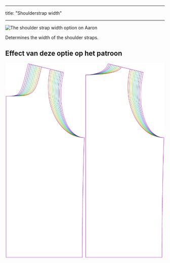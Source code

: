 - - -
title: "Shoulderstrap width"
- - -

![The shoulder strap width option on Aaron](./shoulderstrapwidth.svg)

Determines the width of the shoulder straps.

## Effect van deze optie op het patroon

![This image shows the effect of this option by superimposing several variants that have a different value for this option](aaron_shoulderstrapwidth_sample.svg "Effect of this option on the pattern")
